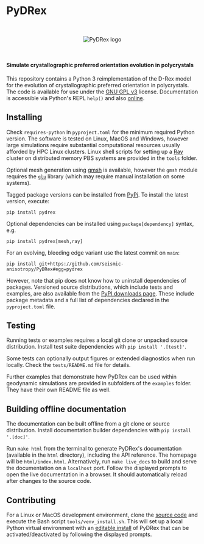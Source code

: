 # PyDRex

<p align="center" style="margin:50px;">
    <img alt="PyDRex logo" src="https://raw.githubusercontent.com/seismic-anisotropy/PyDRex/main/docs/assets/logo256.png">
</p>

#### Simulate crystallographic preferred orientation evolution in polycrystals

This repository contains a Python 3 reimplementation of the D-Rex model
for the evolution of crystallographic preferred orientation in polycrystals.
The code is available for use under the [GNU GPL v3](https://www.gnu.org/licenses/gpl-3.0.en.html) license.
Documentation is accessible via Python's REPL `help()` and also [online](https://seismic-anisotropy.github.io/PyDRex/).

## Installing

Check `requires-python` in `pyproject.toml` for the minimum required Python
version. The software is tested on Linux, MacOS and Windows, however large
simulations require substantial computational resources usually afforded by HPC
Linux clusters. Linux shell scripts for setting up a [Ray](https://www.ray.io/) cluster
on distributed memory PBS systems are provided in the `tools` folder.

Optional mesh generation using [gmsh](https://pypi.org/project/gmsh/) is available,
however the `gmsh` module requires the [`glu`](https://gitlab.freedesktop.org/mesa/glu) library
(which may require manual installation on some systems).

Tagged package versions can be installed from [PyPi](https://pypi.org/project/pydrex/).
To install the latest version, execute:

    pip install pydrex

Optional dependencies can be installed using `package[dependency]` syntax, e.g.

    pip install pydrex[mesh,ray]

For an evolving, bleeding edge variant use the latest commit on `main`:

    pip install git+https://github.com/seismic-anisotropy/PyDRex#egg=pydrex

However, note that pip does not know how to uninstall dependencies of packages.
Versioned source distributions, which include tests and examples, are also
available from the [PyPI downloads page](https://pypi.org/project/pydrex/#files).
These include package metadata and a full list of dependencies
declared in the `pyproject.toml` file.

## Testing

Running tests or examples requires a local git clone or unpacked source distribution.
Install test suite dependencies with `pip install '.[test]'`.

Some tests can optionally output figures or extended diagnostics when run locally.
Check the `tests/README.md` file for details.

Further examples that demonstrate how PyDRex can be used within geodynamic
simulations are provided in subfolders of the `examples` folder.
They have their own README file as well.

## Building offline documentation

The documentation can be built offline from a git clone or source distribution.
Install documentation builder dependencies with `pip install '.[doc]'`.

Run `make html` from the terminal to generate PyDRex's documentation
(available in the `html` directory), including the API reference.
The homepage will be `html/index.html`.
Alternatively, run `make live_docs` to build and serve the documentation on a `localhost` port.
Follow the displayed prompts to open the live documentation in a browser.
It should automatically reload after changes to the source code.

## Contributing

For a Linux or MacOS development environment, clone the [source code](https://github.com/seismic-anisotropy/PyDRex)
and execute the Bash script `tools/venv_install.sh`.
This will set up a local Python virtual environment with an [editable install](https://setuptools.pypa.io/en/latest/userguide/development_mode.html)
of PyDRex that can be activated/deactivated by following the displayed prompts.
